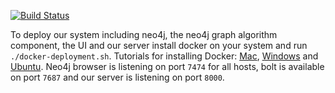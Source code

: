[![Build Status](https://travis-ci.org/KDD-OpenSource/32de-python.svg?branch=master)](https://travis-ci.org/KDD-OpenSource/32de-python)

To deploy our system including neo4j, the neo4j graph algorithm component, the UI and our server install docker on your system and run `./docker-deployment.sh`.
Tutorials for installing Docker: [Mac](https://docs.docker.com/docker-for-mac/install/), [Windows](https://docs.docker.com/docker-for-windows/install/) and [Ubuntu](https://docs.docker.com/engine/installation/linux/docker-ce/ubuntu/).
Neo4j browser is listening on port `7474` for all hosts, bolt is available on port `7687` and our server is listening on port `8000`.